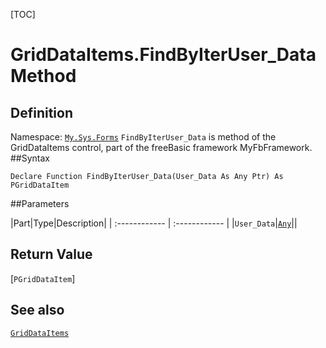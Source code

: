 [TOC]
# GridDataItems.FindByIterUser_Data Method

## Definition
Namespace: [`My.Sys.Forms`](My.Sys.Forms.md)
`FindByIterUser_Data` is method of the GridDataItems control, part of the freeBasic framework MyFbFramework.
##Syntax
```freeBasic
Declare Function FindByIterUser_Data(User_Data As Any Ptr) As PGridDataItem
```

##Parameters

|Part|Type|Description|
| :------------ | :------------ |
|`User_Data`|[`Any`]("https://www.freebasic.net/wiki/KeyPgAny")||

## Return Value
[`PGridDataItem`]
## See also
[`GridDataItems`](GridDataItems.md)
